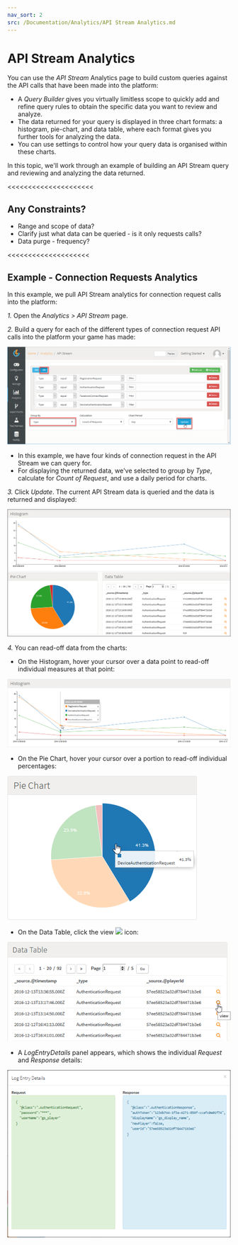 ```yaml
---
nav_sort: 2
src: /Documentation/Analytics/API Stream Analytics.md
---
```


# API Stream Analytics

You can use the *API Stream* Analytics page to build custom queries against the API calls that have been made into the platform:
* A *Query Builder* gives you virtually limitless scope to quickly add and refine query rules to obtain the specific data you want to review and analyze.
* The data returned for your query is displayed in three chart formats: a histogram, pie-chart, and data table, where each format gives you further tools for analyzing the data.
* You can use settings to control how your query data is organised within these charts.

In this topic, we'll work through an example of building an API Stream query and reviewing and analyzing the data returned.

<<<<<<<<<<<<<<<<<<<<<

## Any Constraints?

* Range and scope of data?
* Clarify just what data can be queried - is it only requests calls?
* Data purge - frequency?

<<<<<<<<<<<<<<<<<<<<

## Example - Connection Requests Analytics

In this example, we pull API Stream analytics for connection request calls into the platform:

*1.* Open the *Analytics > API Stream* page.

*2.* Build a query for each of the different types of connection request API calls into the platform your game has made:

![](img/APIStream/1.png)

* In this example, we have four kinds of connection request in the API Stream we can query for.
* For displaying the returned data, we've selected to group by *Type*, calculate for *Count of Request*, and use a daily period for charts.


*3.* Click *Update*. The current API Stream data is queried and the data is returned and displayed:

![](img/APIStream/2.png)

*4.* You can read-off data from the charts:
* On the Histogram, hover your cursor over a data point to read-off individual measures at that point:

![](img/APIStream/3.png)

* On the Pie Chart, hover your cursor over a portion to read-off individual percentages:

![](img/APIStream/4.png)

* On the Data Table, click the view ![](/img/icons/viewicon.png) icon:

![](img/APIStream/5.png)

* A *LogEntryDetails* panel appears, which shows the individual *Request* and *Response* details:

![](img/APIStream/6.png)
